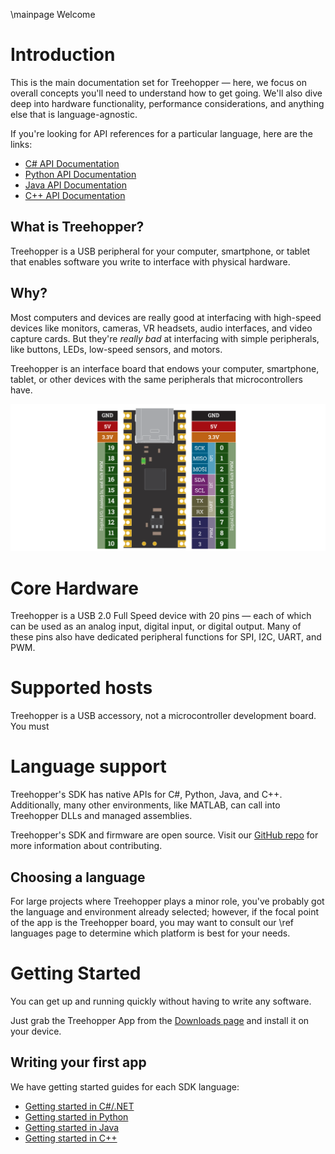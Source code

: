 \mainpage Welcome

# Introduction

This is the main documentation set for Treehopper — here, we focus on overall concepts you'll need to understand how to get going. We'll also dive deep into hardware functionality, performance considerations, and anything else that is language-agnostic.

If you're looking for API references for a particular language, here are the links:
- [C# API Documentation](/c-sharp)
- [Python API Documentation](/python)
- [Java API Documentation](/java)
- [C++ API Documentation](/cpp)

## What is Treehopper?
Treehopper is a USB peripheral for your computer, smartphone, or tablet that enables software you write to interface with physical hardware.

## Why?
Most computers and devices are really good at interfacing with high-speed devices like monitors, cameras, VR headsets, audio interfaces, and video capture cards. But they're *really bad* at interfacing with simple peripherals, like buttons, LEDs, low-speed sensors, and motors.

Treehopper is an interface board that endows your computer, smartphone, tablet, or other devices with the same peripherals that microcontrollers have.

![Treehopper pinout](images/treehopper-hardware.svg)
# Core Hardware
Treehopper is a USB 2.0 Full Speed device with 20 pins — each of which can be used as an analog input, digital input, or digital output. Many of these pins also have dedicated peripheral functions for SPI, I2C, UART, and PWM.

# Supported hosts
Treehopper is a USB accessory, not a microcontroller development board. You must 

# Language support
Treehopper's SDK has native APIs for C#, Python, Java, and C++. Additionally, many other environments, like MATLAB, can call into Treehopper DLLs and managed assemblies.

Treehopper's SDK and firmware are open source. Visit our [GitHub repo](https://github.com/treehopper-electronics/treehopper-sdk) for more information about contributing.

## Choosing a language
For large projects where Treehopper plays a minor role, you've probably got the language and environment already selected; however, if the focal point of the app is the Treehopper board, you may want to consult our \ref languages page to determine which platform is best for your needs.

# Getting Started
You can get up and running quickly without having to write any software. 

Just grab the Treehopper App from the [Downloads page](https://treehopper.io/downloads) and install it on your device.

## Writing your first app
We have getting started guides for each SDK language:
 - [Getting started in C#/.NET](/c-sharp/get-started)
 - [Getting started in Python](/python/get-started)
 - [Getting started in Java](/java/get-started)
 - [Getting started in C++](/cpp/get-started)